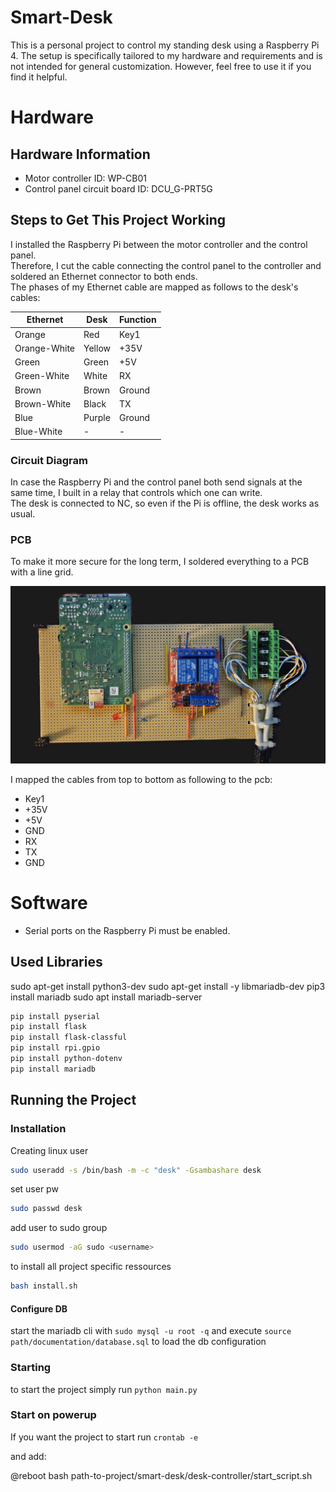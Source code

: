 # Smart-Desk

This is a personal project to control my standing desk using a Raspberry Pi 4. The setup is specifically tailored to my hardware and requirements and is not intended for general customization. However, feel free to use it if you find it helpful.

# Hardware

## Hardware Information

- Motor controller ID: WP-CB01
- Control panel circuit board ID: DCU_G-PRT5G

## Steps to Get This Project Working

I installed the Raspberry Pi between the motor controller and the control panel.<br> Therefore, I cut the cable connecting the control panel to the controller and soldered an Ethernet connector to both ends.<br>
The phases of my Ethernet cable are mapped as follows to the desk's cables:

| Ethernet     | Desk   | Function |
| ------------ | ------ | -------- |
| Orange       | Red    | Key1     |
| Orange-White | Yellow | +35V     |
| Green        | Green  | +5V      |
| Green-White  | White  | RX       |
| Brown        | Brown  | Ground   |
| Brown-White  | Black  | TX       |
| Blue         | Purple | Ground   |
| Blue-White   | -      | -        |

### Circuit Diagram

In case the Raspberry Pi and the control panel both send signals at the same time, I built in a relay that controls which one can write. <br> The desk is connected to NC, so even if the Pi is offline, the desk works as usual.

### PCB

To make it more secure for the long term, I soldered everything to a PCB with a line grid.

![Image of the PCB](documentation/pcb.jpg)

I mapped the cables from top to bottom as following to the pcb:
- Key1
- +35V
- +5V
- GND
- RX
- TX
- GND

# Software

- Serial ports on the Raspberry Pi must be enabled.

## Used Libraries
sudo apt-get install python3-dev
sudo apt-get install -y libmariadb-dev
pip3 install mariadb
sudo apt install mariadb-server

```bash
pip install pyserial
pip install flask
pip install flask-classful
pip install rpi.gpio
pip install python-dotenv
pip install mariadb
```

## Running the Project
### Installation
Creating linux user
```bash
sudo useradd -s /bin/bash -m -c "desk" -Gsambashare desk
```
set user pw
```bash
sudo passwd desk
```
add user to sudo group
```bash
sudo usermod -aG sudo <username>
```

to install all project specific ressources
```bash
bash install.sh
```

#### Configure DB
start the mariadb cli with
`sudo mysql -u root -q`
and execute
`source path/documentation/database.sql`
to load the db configuration


### Starting
to start the project simply run 
`python main.py`

### Start on powerup
If you want the project to start run
`crontab -e`

and add:

@reboot bash path-to-project/smart-desk/desk-controller/start_script.sh

